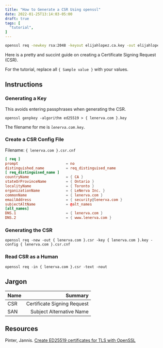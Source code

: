 ```yaml
---
title: "How to Generate a CSR Using openssl"
date: 2022-01-25T13:14:03-05:00
draft: true
tags: [
  "tutorial",
]
---
```


```sh
openssl req -newkey rsa:2048 -keyout elijahlopez.ca.key -out elijahlopez.ca.csr -config .\elijahlopez.ca.csr.conf
```

Here is a pretty and succint guide on creating a Certificate Signing Request (CSR).

For the tutorial, replace all `{ Sample value }` with your values.

## Instructions

### Generating a Key

This avoids entering passphrases when generating the CSR.

`openssl genpkey -algorithm ed25519 > { lenerva.com }.key`

The filename for me is *`lenerva.com`*`.key`.

### Create a CSR Config File

Filename: `{ lenerva.com }.csr.cnf`

```conf
[ req ]
prompt                      = no
distinguished_name          = req_distinguised_name
[ req_distinguised_name ]
countryName                 = { CA }
stateOrProvinceName         = { Ontario }
localityName                = { Toronto }
organizationName            = { LeNerva Inc. }
commonName                  = { lenerva.com }
emailAddress                = { security@lenerva.com }
subjectAltName              = @alt_names
[alt_names]
DNS.1                       = { lenerva.com }
DNS.2                       = { www.lenerva.com }
```

### Generating the CSR

`openssl req -new -out { lenerva.com }.csr -key { lenerva.com }.key -config { lenerva.com }.csr.cnf`

### Read CSR as a Human

`openssl req -in { lenerva.com }.csr -text -nout`

## Jargon

| Name | Summary                     |
| :--- | --------------------------: |
| CSR  | Certificate Signing Request |
| SAN  | Subject Alternative Name    |

## Resources

Pinter, Jannis. [Create ED25519 certificates for TLS with OpenSSL](https://blog.pinterjann.is/ed25519-certificates.html)
